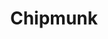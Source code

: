 ---
layout: post
title:  "Chipmunk"
tags: "web"
thumb: blank.jpg
desc: "Planning a road trip across the US? We can get you meals on a schedule"
---